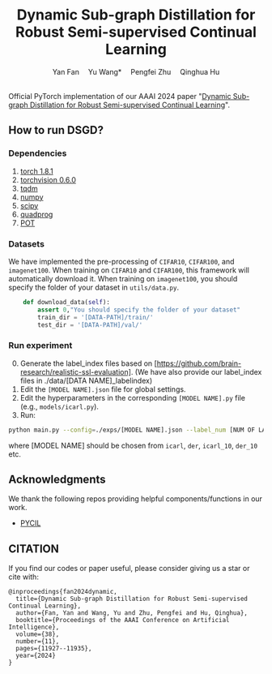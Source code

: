 <div align="center">
  
  <div>
  <h1>Dynamic Sub-graph Distillation for Robust Semi-supervised Continual Learning</h1>
  </div>

  <div>
      Yan Fan&emsp; Yu Wang*&emsp; Pengfei Zhu&emsp; Qinghua Hu
  </div>


  <br/>

</div>

Official PyTorch implementation of our AAAI 2024 paper "[Dynamic Sub-graph Distillation for Robust Semi-supervised Continual Learning](https://ojs.aaai.org/index.php/AAAI/article/view/29079)". 

## How to run DSGD?


### Dependencies

1. [torch 1.8.1](https://github.com/pytorch/pytorch)
2. [torchvision 0.6.0](https://github.com/pytorch/vision)
3. [tqdm](https://github.com/tqdm/tqdm)
4. [numpy](https://github.com/numpy/numpy)
5. [scipy](https://github.com/scipy/scipy)
6. [quadprog](https://github.com/quadprog/quadprog)
7. [POT](https://github.com/PythonOT/POT)

### Datasets

We have implemented the pre-processing of `CIFAR10`,  `CIFAR100`, and  `imagenet100`. When training on `CIFAR10` and `CIFAR100`, this framework will automatically download it.  When training on `imagenet100`, you should specify the folder of your dataset in `utils/data.py`.

```python
    def download_data(self):
        assert 0,"You should specify the folder of your dataset"
        train_dir = '[DATA-PATH]/train/'
        test_dir = '[DATA-PATH]/val/'
```

### Run experiment
0. Generate the label_index files based on [https://github.com/brain-research/realistic-ssl-evaluation]. (We have also provide our label_index files in ./data/[DATA NAME]_labelindex)
1. Edit the `[MODEL NAME].json` file for global settings.
2. Edit the hyperparameters in the corresponding `[MODEL NAME].py` file (e.g., `models/icarl.py`).
3. Run:

```bash
python main.py --config=./exps/[MODEL NAME].json --label_num [NUM OF LABELED DATA]
```

where [MODEL NAME] should be chosen from `icarl`, `der`, `icarl_10`, `der_10` etc.



## Acknowledgments

We thank the following repos providing helpful components/functions in our work.

- [PYCIL](https://github.com/G-U-N/PyCIL)

## CITATION
If you find our codes or paper useful, please consider giving us a star or cite with:
```
@inproceedings{fan2024dynamic,
  title={Dynamic Sub-graph Distillation for Robust Semi-supervised Continual Learning},
  author={Fan, Yan and Wang, Yu and Zhu, Pengfei and Hu, Qinghua},
  booktitle={Proceedings of the AAAI Conference on Artificial Intelligence},
  volume={38},
  number={11},
  pages={11927--11935},
  year={2024}
}
```


